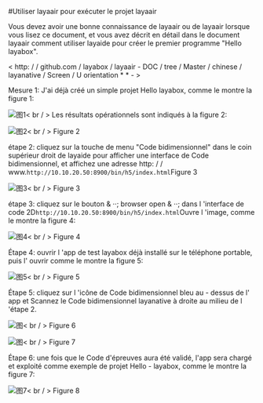 #Utiliser layaair pour exécuter le projet layaair

Vous devez avoir une bonne connaissance de layaair ou de layaair lorsque vous lisez ce document, et vous avez décrit en détail dans le document layaair comment utiliser layaide pour créer le premier programme "Hello layabox".

< http: / / github.com / layabox / layaair - DOC / tree / Master / chinese / layanative / Screen / U orientation * * - >

Mesure 1: J'ai déjà créé un simple projet Hello layabox, comme le montre la figure 1:

![图1](img/1.png)< br / >
Les résultats opérationnels sont indiqués à la figure 2:

![图2](img/2.jpg)< br / >
Figure 2

étape 2: cliquez sur la touche de menu "Code bidimensionnel" dans le coin supérieur droit de layaide pour afficher une interface de Code bidimensionnel, et affichez une adresse http: / / www.`http://10.10.20.50:8900/bin/h5/index.html`Figure 3

![图3](img/3.png)< br / >
Figure 3

étape 3: cliquez sur le bouton & ‧‧; browser open & ‧‧; dans l 'interface de code 2D`http://10.10.20.50:8900/bin/h5/index.html`Ouvre l 'image, comme le montre la figure 4:

![图4](img/4.png)< br / >
Figure 4

Étape 4: ouvrir l 'app de test layabox déjà installé sur le téléphone portable, puis l' ouvrir comme le montre la figure 5:

![图5](img/5.png)< br / >
Figure 5

Étape 5: cliquez sur l 'icône de Code bidimensionnel bleu au - dessus de l' app et Scannez le Code bidimensionnel layanative à droite au milieu de l 'étape 2.

![图](img/11.png)< br / >
Figure 6

![图](img/13.png)< br / >
Figure 7


Étape 6: une fois que le Code d'épreuves aura été validé, l'app sera chargé et exploité comme exemple de projet Hello - layabox, comme le montre la figure 7:

![图7](img/8.png)< br / >
Figure 8